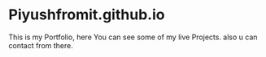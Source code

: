 # Piyushfromit.github.io
This is my Portfolio, here You can see some of my live Projects. also u can contact from there.  
